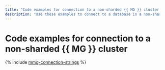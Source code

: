 ```yaml
---
title: "Code examples for connection to a non-sharded {{ MG }} cluster in {{ mmg-full-name }}"
description: "Use these examples to connect to a database in a non-sharded {{ MG }} cluster from your app code."
---
```


# Code examples for connection to a non-sharded {{ MG }} cluster

{% include [mmg-connection-strings](../../../_includes/mdb/mmg/conn-strings.md) %}
